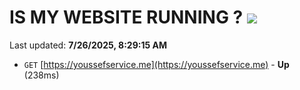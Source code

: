 # IS MY WEBSITE RUNNING ? [![](https://img.shields.io/static/v1?label=Sponsor&message=%E2%9D%A4&logo=GitHub&color=%23fe8e86)](https://github.com/sponsors/Youssef-Lehmam)

Last updated: **7/26/2025, 8:29:15 AM**

- `GET` [https://youssefservice.me](https://youssefservice.me) - **Up** (238ms)
